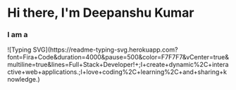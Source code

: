 <h1>Hi there, I'm Deepanshu Kumar</h1>

<h3>I am a </h3>
![Typing SVG](https://readme-typing-svg.herokuapp.com?font=Fira+Code&duration=4000&pause=500&color=F7F7F7&vCenter=true&multiline=true&lines=Full+Stack+Developer!+;I+create+dynamic%2C+interactive+web+applications.;I+love+coding%2C+learning%2C+and+sharing+knowledge.)
